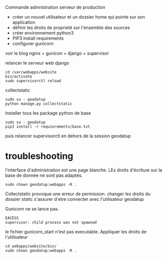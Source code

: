 Commande admnistration serveur de production


- créer un nouvel utilisateur et un dossier home qui pointe sur son application
- définir les droits de proprieté sur l'ensemble des sources
- créer environnement python3
- PIP3 install requirements
- configurer gunicorn 

voir le blog nginx + gunicon + django + supervisor


relancer le serveur web django 

~~~
cd /var/webapps/website
bin/activate
sudo supervisorctl reload
~~~

collectstatic

~~~
sudo su - geodatup
python manage.py collectstatic
~~~

Installer tous les package python de base 

~~~
sudo su - geodatup
pip3 install -r requierements/base.txt
~~~
puis relancer supervisorctl en dehors de la session geodatup




# troubleshooting

l'interface d'administration est une page blanche. LEs droits d'écriture sur la base de donnée ne sont pas adaptés.
~~~
sudo chown geodatup:webapps -R .
~~~

Collectstatic provoque une erreur de permission. changer les droits du dossier static
s'assurer d'etre connecter avec l'utilisateur geodatup


Gunicorn ne se lance pas. 
~~~
EACESS
supervisor: child process was not spawned
~~~
le fichier gunicorn_start n'est pas executable. Appliquer les droits de l'utilisateur
~~~
cd webapps/website/bin/
sudo chown geodatup:webapps -R .
~~~
